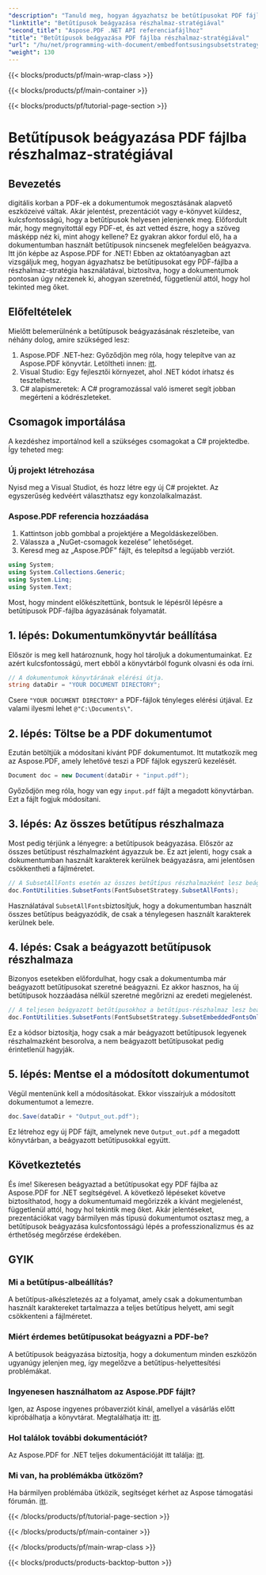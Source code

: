 ```yaml
---
"description": "Tanuld meg, hogyan ágyazhatsz be betűtípusokat PDF fájlokba a Subset Strategy segítségével az Aspose.PDF for .NET használatával. Optimalizáld a PDF méretét a szükséges karakterek beágyazásával."
"linktitle": "Betűtípusok beágyazása részhalmaz-stratégiával"
"second_title": "Aspose.PDF .NET API referenciafájlhoz"
"title": "Betűtípusok beágyazása PDF fájlba részhalmaz-stratégiával"
"url": "/hu/net/programming-with-document/embedfontsusingsubsetstrategy/"
"weight": 130
---
```


{{< blocks/products/pf/main-wrap-class >}}

{{< blocks/products/pf/main-container >}}

{{< blocks/products/pf/tutorial-page-section >}}

# Betűtípusok beágyazása PDF fájlba részhalmaz-stratégiával

## Bevezetés

digitális korban a PDF-ek a dokumentumok megosztásának alapvető eszközeivé váltak. Akár jelentést, prezentációt vagy e-könyvet küldesz, kulcsfontosságú, hogy a betűtípusok helyesen jelenjenek meg. Előfordult már, hogy megnyitottál egy PDF-et, és azt vetted észre, hogy a szöveg másképp néz ki, mint ahogy kellene? Ez gyakran akkor fordul elő, ha a dokumentumban használt betűtípusok nincsenek megfelelően beágyazva. Itt jön képbe az Aspose.PDF for .NET! Ebben az oktatóanyagban azt vizsgáljuk meg, hogyan ágyazhatsz be betűtípusokat egy PDF-fájlba a részhalmaz-stratégia használatával, biztosítva, hogy a dokumentumok pontosan úgy nézzenek ki, ahogyan szeretnéd, függetlenül attól, hogy hol tekinted meg őket.

## Előfeltételek

Mielőtt belemerülnénk a betűtípusok beágyazásának részleteibe, van néhány dolog, amire szükséged lesz:

1. Aspose.PDF .NET-hez: Győződjön meg róla, hogy telepítve van az Aspose.PDF könyvtár. Letöltheti innen: [itt](https://releases.aspose.com/pdf/net/).
2. Visual Studio: Egy fejlesztői környezet, ahol .NET kódot írhatsz és tesztelhetsz.
3. C# alapismeretek: A C# programozással való ismeret segít jobban megérteni a kódrészleteket.

## Csomagok importálása

A kezdéshez importálnod kell a szükséges csomagokat a C# projektedbe. Így teheted meg:

### Új projekt létrehozása

Nyisd meg a Visual Studiot, és hozz létre egy új C# projektet. Az egyszerűség kedvéért választhatsz egy konzolalkalmazást.

### Aspose.PDF referencia hozzáadása

1. Kattintson jobb gombbal a projektjére a Megoldáskezelőben.
2. Válassza a „NuGet-csomagok kezelése” lehetőséget.
3. Keresd meg az „Aspose.PDF” fájlt, és telepítsd a legújabb verziót.

```csharp
using System;
using System.Collections.Generic;
using System.Linq;
using System.Text;
```

Most, hogy mindent előkészítettünk, bontsuk le lépésről lépésre a betűtípusok PDF-fájlba ágyazásának folyamatát.

## 1. lépés: Dokumentumkönyvtár beállítása

Először is meg kell határoznunk, hogy hol tároljuk a dokumentumainkat. Ez azért kulcsfontosságú, mert ebből a könyvtárból fogunk olvasni és oda írni.

```csharp
// A dokumentumok könyvtárának elérési útja.
string dataDir = "YOUR DOCUMENT DIRECTORY";
```

Csere `"YOUR DOCUMENT DIRECTORY"` a PDF-fájlok tényleges elérési útjával. Ez valami ilyesmi lehet `@"C:\Documents\"`.

## 2. lépés: Töltse be a PDF dokumentumot

Ezután betöltjük a módosítani kívánt PDF dokumentumot. Itt mutatkozik meg az Aspose.PDF, amely lehetővé teszi a PDF fájlok egyszerű kezelését.

```csharp
Document doc = new Document(dataDir + "input.pdf");
```

Győződjön meg róla, hogy van egy `input.pdf` fájlt a megadott könyvtárban. Ezt a fájlt fogjuk módosítani.

## 3. lépés: Az összes betűtípus részhalmaza

Most pedig térjünk a lényegre: a betűtípusok beágyazása. Először az összes betűtípust részhalmazként ágyazzuk be. Ez azt jelenti, hogy csak a dokumentumban használt karakterek kerülnek beágyazásra, ami jelentősen csökkentheti a fájlméretet.

```csharp
// A SubsetAllFonts esetén az összes betűtípus részhalmazként lesz beágyazva a dokumentumba.
doc.FontUtilities.SubsetFonts(FontSubsetStrategy.SubsetAllFonts);
```

Használatával `SubsetAllFonts`biztosítjuk, hogy a dokumentumban használt összes betűtípus beágyazódik, de csak a ténylegesen használt karakterek kerülnek bele.

## 4. lépés: Csak a beágyazott betűtípusok részhalmaza

Bizonyos esetekben előfordulhat, hogy csak a dokumentumba már beágyazott betűtípusokat szeretné beágyazni. Ez akkor hasznos, ha új betűtípusok hozzáadása nélkül szeretné megőrizni az eredeti megjelenést.

```csharp
// A teljesen beágyazott betűtípusokhoz a betűtípus-részhalmaz lesz beágyazva, de a dokumentumba nem ágyazott betűtípusokat ez nem érinti.
doc.FontUtilities.SubsetFonts(FontSubsetStrategy.SubsetEmbeddedFontsOnly);
```

Ez a kódsor biztosítja, hogy csak a már beágyazott betűtípusok legyenek részhalmazként besorolva, a nem beágyazott betűtípusokat pedig érintetlenül hagyják.

## 5. lépés: Mentse el a módosított dokumentumot

Végül mentenünk kell a módosításokat. Ekkor visszaírjuk a módosított dokumentumot a lemezre.

```csharp
doc.Save(dataDir + "Output_out.pdf");
```

Ez létrehoz egy új PDF fájlt, amelynek neve `Output_out.pdf` a megadott könyvtárban, a beágyazott betűtípusokkal együtt.

## Következtetés

És íme! Sikeresen beágyaztad a betűtípusokat egy PDF fájlba az Aspose.PDF for .NET segítségével. A következő lépéseket követve biztosíthatod, hogy a dokumentumaid megőrizzék a kívánt megjelenést, függetlenül attól, hogy hol tekintik meg őket. Akár jelentéseket, prezentációkat vagy bármilyen más típusú dokumentumot osztasz meg, a betűtípusok beágyazása kulcsfontosságú lépés a professzionalizmus és az érthetőség megőrzése érdekében.

## GYIK

### Mi a betűtípus-albeállítás?
A betűtípus-alkészletezés az a folyamat, amely csak a dokumentumban használt karaktereket tartalmazza a teljes betűtípus helyett, ami segít csökkenteni a fájlméretet.

### Miért érdemes betűtípusokat beágyazni a PDF-be?
A betűtípusok beágyazása biztosítja, hogy a dokumentum minden eszközön ugyanúgy jelenjen meg, így megelőzve a betűtípus-helyettesítési problémákat.

### Ingyenesen használhatom az Aspose.PDF fájlt?
Igen, az Aspose ingyenes próbaverziót kínál, amellyel a vásárlás előtt kipróbálhatja a könyvtárat. Megtalálhatja itt: [itt](https://releases.aspose.com/).

### Hol találok további dokumentációt?
Az Aspose.PDF for .NET teljes dokumentációját itt találja: [itt](https://reference.aspose.com/pdf/net/).

### Mi van, ha problémákba ütközöm?
Ha bármilyen problémába ütközik, segítséget kérhet az Aspose támogatási fórumán. [itt](https://forum.aspose.com/c/pdf/10).

{{< /blocks/products/pf/tutorial-page-section >}}

{{< /blocks/products/pf/main-container >}}

{{< /blocks/products/pf/main-wrap-class >}}

{{< blocks/products/products-backtop-button >}}